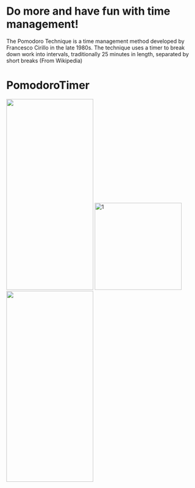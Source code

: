 # Do more and have fun with time management!
The Pomodoro Technique is a time management method developed by Francesco Cirillo in the late 1980s. The technique uses a timer to break down work into intervals, traditionally 25 minutes in length, separated by short breaks (From Wikipedia)


# PomodoroTimer
<img src="https://user-images.githubusercontent.com/69189012/96273552-c1dc0180-0fcf-11eb-9b45-637199209b6b.png" width="228" height="500">  <img width="228" alt="1" src="https://user-images.githubusercontent.com/69189012/97093732-ceef9500-164e-11eb-82f1-f9ae599f24d8.PNG"> <img src="https://user-images.githubusercontent.com/69189012/96273675-e637de00-0fcf-11eb-8936-c256a9d8ab08.png" width="228" height="500">

